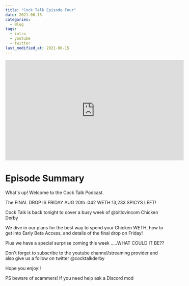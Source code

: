 ```yaml
---
title: "Cock Talk Episode Four"
date: 2021-08-15
categories:
  - Blog
tags:
  - intro
  - youtube
  - twitter
last_modified_at: 2021-08-15
---
```


<iframe width="560" height="315" src="https://www.youtube.com/embed/mWCV37NZNTE" title="YouTube video player" frameborder="0" allow="accelerometer; autoplay; clipboard-write; encrypted-media; gyroscope; picture-in-picture" allowfullscreen></iframe>

# Episode Summary

What's up! Welcome to the Cock Talk Podcast.

The FINAL DROP IS FRIDAY AUG 20th .042 WETH 13,233 SPICYS LEFT!

Cock Talk is back tonight to cover a busy week of 
@bitlovincom Chicken Derby
 
We dive in our plans for the best way to spend your Chicken WETH, how to get into Early Beta Access, and details of the final drop on Friday!

Plus we have a special surprise coming this week .....WHAT COULD IT BE??

Don't forget to subscribe to the youtube channel/streaming provider and also give us a follow on twitter @cocktalkderby

Hope you enjoy!! 

PS beware of scammers! If you need help ask a Discord mod 

